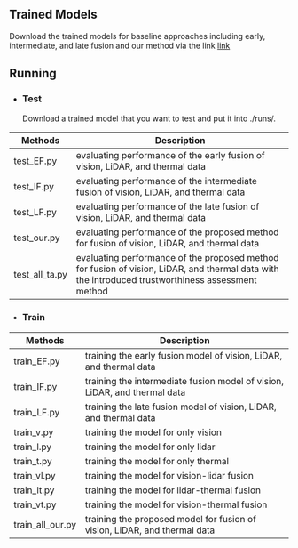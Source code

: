 
Trained Models
-
Download the trained models for baseline approaches including early, intermediate, and late fusion and our method via the link [link](https://drive.google.com/file/d/1FzyOU8gC_xLr590y-VNu22L0j9ccZ1yD/view?usp=drive_link) <br>


Running
-
+ ### Test<br>
 	Download a trained model that you want to test and put it into ./runs/.
  
| Methods | Description |
| --- | --- |
| test_EF.py | evaluating performance of the early fusion of vision, LiDAR, and thermal data |
| test_IF.py | evaluating performance of the intermediate fusion of vision, LiDAR, and thermal data |
| test_LF.py | evaluating performance of the late fusion of vision, LiDAR, and thermal data |
| test_our.py | evaluating performance of the proposed method for fusion of vision, LiDAR, and thermal data|
| test_all_ta.py | evaluating performance of the proposed method for fusion of vision, LiDAR, and thermal data with the introduced trustworthiness assessment method|

+ ### Train<be>

| Methods | Description |
| --- | --- |
| train_EF.py | training the early fusion model of vision, LiDAR, and thermal data |
| train_IF.py | training the intermediate fusion model of vision, LiDAR, and thermal data |
| train_LF.py | training the late fusion model of vision, LiDAR, and thermal data |
| train_v.py | training the model for only vision |
| train_l.py | training the model for only lidar |
| train_t.py | training the model for only thermal |
| train_vl.py | training the model for vision-lidar fusion |
| train_lt.py | training the model for lidar-thermal fusion |
| train_vt.py | training the model for vision-thermal fusion|
| train_all_our.py | training the proposed model for fusion of vision, LiDAR, and thermal data|
